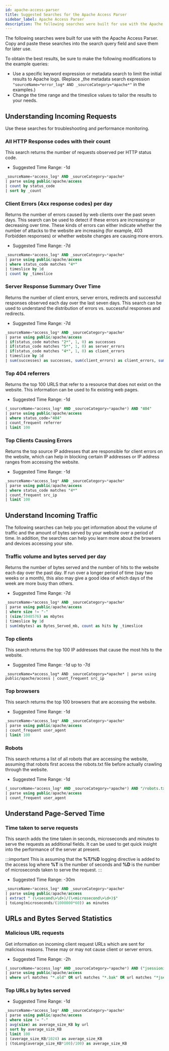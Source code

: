 ```yaml
---
id: apache-access-parser
title: Suggested Searches for the Apache Access Parser
sidebar_label: Apache Access Parser
description: The following searches were built for use with the Apache Errors Parser.
---
```



The following searches were built for use with the Apache Access Parser. Copy and paste these searches into the search query field and save them for later use.

To obtain the best results, be sure to make the following modifications to the example queries:

* Use a specific keyword expression or metadata search to limit the initial results to Apache logs. (Replace _the metadata search expression` "sourceName=*error_log* AND _sourceCategory=*apache*"` in the examples.)
* Change the time range and the timeslice values to tailor the results to your needs.

## Understanding Incoming Requests

Use these searches for troubleshooting and performance monitoring.

### All HTTP Response codes with their count

This search returns the number of requests observed per HTTP status code.

* Suggested Time Range: -1d

```sql
_sourceName=*access_log* AND _sourceCategory=*apache*
| parse using public/apache/access
| count by status_code
| sort by _count
```

### Client Errors (4xx response codes) per day

Returns the number of errors caused by web clients over the past seven days. This search can be used to detect if these errors are increasing or decreasing over time. These kinds of errors can either indicate whether the number of attacks to the website are increasing (for example, 403 Forbidden responses) or whether website changes are causing more errors.

* Suggested Time Range: -7d

```sql
_sourceName=*access_log* AND _sourceCategory=*apache*
| parse using public/apache/access
| where status_code matches "4*"
| timeslice by 1d
| count by _timeslice
```

### Server Response Summary Over Time

Returns the number of client errors, server errors, redirects and successful responses observed each day over the last seven days. This search can be used to understand the distribution of errors vs. successful responses and redirects.

* Suggested Time Range: -7d

```sql
_sourceName=*access_log* AND _sourceCategory=*apache*
| parse using public/apache/access
| if(status_code matches "2*", 1, 0) as successes
| if(status_code matches "5*", 1, 0) as server_errors
| if(status_code matches "4*", 1, 0) as client_errors
| timeslice by 1d
| sum(successes) as successes, sum(client_errors) as client_errors, sum(server_errors) as server_errors by _timeslice
```

### Top 404 referrers

Returns the top 100 URLS that refer to a resource that does not exist on the website. This information can be used to fix existing web pages.

* Suggested Time Range: -1d

```sql
(_sourceName=*access_log* AND _sourceCategory=*apache*) AND "404"
| parse using public/apache/access
| where status_code="404"
| count_frequent referrer
| limit 100
```

### Top Clients Causing Errors

Returns the top source IP addresses that are responsible for client errors on the website, which can help in blocking certain IP addresses or IP address ranges from accessing the website.

* Suggested Time Range: -1d

```sql
_sourceName=*access_log* AND _sourceCategory=*apache*
| parse using public/apache/access
| where status_code matches "4*"
| count_frequent src_ip
| limit 100
```

## Understand Incoming Traffic

The following searches can help you get information about the volume of traffic and the amount of bytes served by your website over a period of time. In addition, the searches can help you learn more about the browsers and devices accessing your site.

### Traffic volume and bytes served per day

Returns the number of bytes served and the number of hits to the website each day over the past day. If run over a longer period of time (say two weeks or a month), this also may give a good idea of which days of the week are more busy than others.

* Suggested Time Range: -7d

```sql
_sourceName=*access_log* AND _sourceCategory=*apache*
| parse using public/apache/access
| where size != "-"
| (size/1048576) as mbytes
| timeslice by 1d
| sum(mbytes) as Bytes_Served_mb, count as hits by _timeslice
```

### Top clients

This search returns the top 100 IP addresses that cause the most hits to the website.

* Suggested Time Range: -1d up to -7d

`_sourceName=*access_log* AND _sourceCategory=*apache* | parse using public/apache/access | count_frequent src_ip`

### Top browsers

This search returns the top 100 browsers that are accessing the website.

* Suggested Time Range: -1d

```sql
_sourceName=*access_log* AND _sourceCategory=*apache*
| parse using public/apache/access
| count_frequent user_agent
| limit 100
```

### Robots

This search returns a list of all robots that are accessing the website, assuming that robots first access the robots.txt file before actually crawling through the website.

* Suggested Time Range: -1d

```sql
(_sourceName=*access_log* AND _sourceCategory=*apache*) AND "/robots.txt"
| parse using public/apache/access
| count_frequent user_agent
```

## Understand Page-Served Time

### Time taken to serve requests

This search adds the time taken in seconds, microseconds and minutes to serve the requests as additional fields. It can be used to get quick insight into the performance of the server at present.

:::important
This is assuming that the **%T/%D** logging directive is added to the access log where **%T** is the number of seconds and **%D** is the number of microseconds taken to serve the request.
:::

* Suggested Time Range: -30m

```sql
_sourceName=*access_log* AND _sourceCategory=*apache*
| parse using public/apache/access
| extract " (\<second\>\d+)/(\<microsecond\>\d+)$"
| toLong(microseconds/(1000000*60)) as minutes
```

## URLs and Bytes Served Statistics

### Malicious URL requests

Get information on incoming client request URLs which are sent for malicious reasons. These may or may not cause client or server errors.

* Suggested Time Range: -2h

```sql
(_sourceName=*access_log* AND _sourceCategory=*apache*) AND ("jsessionid" OR "old" OR "bak")
| parse using public/apache/access
| where url matches "*.old" OR url matches "*.bak" OR url matches "*jsessionid=*"
```

### Top URLs by bytes served

* Suggested Time Range: -1d

```sql
_sourceName=*access_log* AND _sourceCategory=*apache*
| parse using public/apache/access
| where size != "-"
| avg(size) as average_size_KB by url
| sort by average_size_KB
| limit 100
| (average_size_KB/1024) as average_size_KB
| (toLong(average_size_KB*100)/100) as average_size_KB
```
